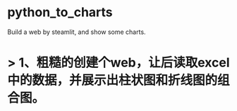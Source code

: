 # python_to_charts
Build a web by steamlit, and show some charts.
# > 1、粗糙的创建个web，让后读取excel中的数据，并展示出柱状图和折线图的组合图。
